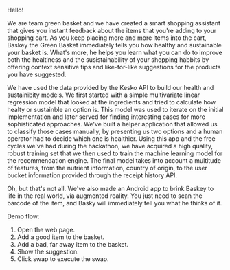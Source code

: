 Hello!

We are team green basket and we have created a smart shopping assistant that gives you instant
feedback about the items that you're adding to your shopping cart. As you keep placing more and
more items into the cart, Baskey the Green Basket immediately tells you how healthy and sustainable
your basket is. What's more, he helps you learn what you can do to improve both the healtiness and
the susistainability of your shopping habbits by offering context sensitive tips and like-for-like
suggestions for the products you have suggested.

We have used the data provided by the Kesko API to build our health and sustainibity models. We
first started with a simple multivariate linear regression model that looked at the ingredients
and tried to calculate how healty or sustainble an option is. This model was used to iterate on the
initial implementation and later served for finding interesting cases for more sophisticated
approaches. We've built a helper application that allowed us to classify those cases manually, by
presenting us two options and a human operator had to decide which one is healthier.
Using this app and the free cycles we've had during the hackathon, we have acquired a high quality,
robust training set that we then used to train the machine learning model for the recommendation
engine. The final model takes into account a multitude of features, from the nutrient information,
country of origin, to the user bucket information provided through the receipt history API.

Oh, but that's not all. We've also made an Android app to brink Baskey to life in the real world,
via augmented reality. You just need to scan the barcode of the item, and Basky will immediately
tell you what he thinks of it.


Demo flow:

1. Open the web page.
2. Add a good item to the basket.
3. Add a bad, far away item to the basket.
4. Show the suggestion.
5. Click swap to execute the swap.
